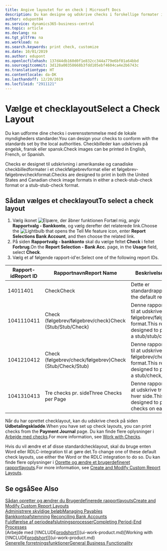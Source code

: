 ```yaml
---
title: Angive layoutet for en check | Microsoft Docs
description: Du kan designe og udskrive checks i forskellige formater i overensstemmelse med standarderne.
author: edupont04
ms.service: dynamics365-business-central
ms.topic: article
ms.devlang: na
ms.tgt_pltfrm: na
ms.workload: na
ms.search.keywords: print check, customize
ms.date: 10/01/2019
ms.author: edupont
ms.openlocfilehash: 137d44db160d0f1e832cc344a779e6bf01a64bbd
ms.sourcegitcommit: 3d128a00358668b3fdd105ebf4604ca4e2b6743c
ms.translationtype: HT
ms.contentlocale: da-DK
ms.lasthandoff: 12/20/2019
ms.locfileid: "2911121"
---
```

# <a name="select-a-check-layout"></a><span data-ttu-id="ec6cd-103">Vælge et checklayout</span><span class="sxs-lookup"><span data-stu-id="ec6cd-103">Select a Check Layout</span></span>
<span data-ttu-id="ec6cd-104">Du kan udforme dine checks i overensstemmelse med de lokale myndigheders standarder.</span><span class="sxs-lookup"><span data-stu-id="ec6cd-104">You can design your checks to conform with the standards set by the local authorities.</span></span> <span data-ttu-id="ec6cd-105">Checkbilleder kan udskrives på engelsk, fransk eller spansk.</span><span class="sxs-lookup"><span data-stu-id="ec6cd-105">Check images can be printed in English, French, or Spanish.</span></span>

<span data-ttu-id="ec6cd-106">Checks er designet til udskrivning i amerikanske og canadiske checkbilledformater i et checkfølgebrevformat eller et følgebrev-følgebrevcheckformat.</span><span class="sxs-lookup"><span data-stu-id="ec6cd-106">Checks are designed to print in both the United States and Canadian check image formats in either a check-stub-check format or a stub-stub-check format.</span></span>

## <a name="to-select-a-check-layout"></a><span data-ttu-id="ec6cd-107">Sådan vælges et checklayout</span><span class="sxs-lookup"><span data-stu-id="ec6cd-107">To select a check layout</span></span>
1. <span data-ttu-id="ec6cd-108">Vælg ikonet ![Elpære, der åbner funktionen Fortæl mig](media/ui-search/search_small.png "Fortæl mig, hvad du vil foretage dig"), angiv **Rapportvalg - Bankkonto**, og vælg derefter det relaterede link.</span><span class="sxs-lookup"><span data-stu-id="ec6cd-108">Choose the ![Lightbulb that opens the Tell Me feature](media/ui-search/search_small.png "Tell me what you want to do") icon, enter **Report Selections Bank Account**, and then choose the related link.</span></span>
2. <span data-ttu-id="ec6cd-109">På siden **Rapportvalg - bankkonto** skal du vælge feltet **Check** i feltet **Forbrug**.</span><span class="sxs-lookup"><span data-stu-id="ec6cd-109">On the **Report Selection - Bank Acc.** page, in the **Usage** field, select **Check**.</span></span>
3. <span data-ttu-id="ec6cd-110">Vælg et af følgende rapport-id'er.</span><span class="sxs-lookup"><span data-stu-id="ec6cd-110">Select one of the following report IDs.</span></span>

| <span data-ttu-id="ec6cd-111">Rapport-id</span><span class="sxs-lookup"><span data-stu-id="ec6cd-111">Report ID</span></span> | <span data-ttu-id="ec6cd-112">Rapportnavn</span><span class="sxs-lookup"><span data-stu-id="ec6cd-112">Report Name</span></span> | <span data-ttu-id="ec6cd-113">Beskrivelse</span><span class="sxs-lookup"><span data-stu-id="ec6cd-113">Description</span></span> |
| --- | --- | --- |
| <span data-ttu-id="ec6cd-114">1401</span><span class="sxs-lookup"><span data-stu-id="ec6cd-114">1401</span></span> |<span data-ttu-id="ec6cd-115">Check</span><span class="sxs-lookup"><span data-stu-id="ec6cd-115">Check</span></span> |<span data-ttu-id="ec6cd-116">Dette er standardrapporten.</span><span class="sxs-lookup"><span data-stu-id="ec6cd-116">This is the default report.</span></span> |
| <span data-ttu-id="ec6cd-117">10411</span><span class="sxs-lookup"><span data-stu-id="ec6cd-117">10411</span></span> |<span data-ttu-id="ec6cd-118">Check (følgebrev/følgebrev/check)</span><span class="sxs-lookup"><span data-stu-id="ec6cd-118">Check (Stub/Stub/Check)</span></span> |<span data-ttu-id="ec6cd-119">Denne rapport er designet til at udskrive check i et følgebrev/følgebrev/check-format.</span><span class="sxs-lookup"><span data-stu-id="ec6cd-119">This report is designed to print checks in a stub/stub/check format.</span></span> |
| <span data-ttu-id="ec6cd-120">10412</span><span class="sxs-lookup"><span data-stu-id="ec6cd-120">10412</span></span> |<span data-ttu-id="ec6cd-121">Check (følgebrev/check/følgebrev)</span><span class="sxs-lookup"><span data-stu-id="ec6cd-121">Check (Stub/Check/Stub)</span></span> |<span data-ttu-id="ec6cd-122">Denne rapport er designet til at udskrive check i et følgebrev/check/følgebrev-format.</span><span class="sxs-lookup"><span data-stu-id="ec6cd-122">This report is designed to print checks in a stub/check/stub format.</span></span> |
| <span data-ttu-id="ec6cd-123">10413</span><span class="sxs-lookup"><span data-stu-id="ec6cd-123">10413</span></span> |<span data-ttu-id="ec6cd-124">Tre checks pr. side</span><span class="sxs-lookup"><span data-stu-id="ec6cd-124">Three Checks per Page</span></span> |<span data-ttu-id="ec6cd-125">Denne rapport er udviklet til at udskrive tre checks på hver side.</span><span class="sxs-lookup"><span data-stu-id="ec6cd-125">This report is designed to print three checks on each page.</span></span> |

<span data-ttu-id="ec6cd-126">Når du har oprettet checklayout, kan du udskrive check på siden **Udbetalingskladde**.</span><span class="sxs-lookup"><span data-stu-id="ec6cd-126">When you have set up check layouts, you can print checks from the **Payment Journal** page.</span></span> <span data-ttu-id="ec6cd-127">Du kan finde flere oplysninger i [Arbejde med checks](payables-how-work-checks.md).</span><span class="sxs-lookup"><span data-stu-id="ec6cd-127">For more information, see [Work with Checks](payables-how-work-checks.md).</span></span>

<span data-ttu-id="ec6cd-128">Hvis du vil ændre et af disse standardchecklayout, skal du bruge enten Word eller RDLC-integration til at gøre det.</span><span class="sxs-lookup"><span data-stu-id="ec6cd-128">To change one of these default check layouts, use either the Word or the RDLC integration to do so.</span></span> <span data-ttu-id="ec6cd-129">Du kan finde flere oplysninger i [Oprette og ændre et brugerdefineret rapportlayouts](ui-how-create-custom-report-layout.md).</span><span class="sxs-lookup"><span data-stu-id="ec6cd-129">For more information, see [Create and Modify Custom Report Layouts](ui-how-create-custom-report-layout.md).</span></span>

## <a name="see-also"></a><span data-ttu-id="ec6cd-130">Se også</span><span class="sxs-lookup"><span data-stu-id="ec6cd-130">See Also</span></span>
[<span data-ttu-id="ec6cd-131">Sådan opretter og ændrer du Brugerdefinerede rapportlayouts</span><span class="sxs-lookup"><span data-stu-id="ec6cd-131">Create and Modify Custom Report Layouts</span></span>](ui-how-create-custom-report-layout.md)  
[<span data-ttu-id="ec6cd-132">Administrere skyldige beløb</span><span class="sxs-lookup"><span data-stu-id="ec6cd-132">Managing Payables</span></span>](payables-manage-payables.md)  
<span data-ttu-id="ec6cd-133">[Bankkontoafstemning](bank-manage-bank-accounts.md) </span><span class="sxs-lookup"><span data-stu-id="ec6cd-133">[Reconciling Bank Accounts](bank-manage-bank-accounts.md) </span></span>  
[<span data-ttu-id="ec6cd-134">Fuldførelse af periodeafslutningsprocesser</span><span class="sxs-lookup"><span data-stu-id="ec6cd-134">Completing Period-End Processes</span></span>](year-how-complete-period-end-processes.md)  
<span data-ttu-id="ec6cd-135">[Arbejde med [!INCLUDE[prodshort](includes/prodshort.md)]](ui-work-product.md)</span><span class="sxs-lookup"><span data-stu-id="ec6cd-135">[Working with [!INCLUDE[prodshort](includes/prodshort.md)]](ui-work-product.md)</span></span>  
[<span data-ttu-id="ec6cd-136">Generelle forretningsfunktioner</span><span class="sxs-lookup"><span data-stu-id="ec6cd-136">General Business Functionality</span></span>](ui-across-business-areas.md)
